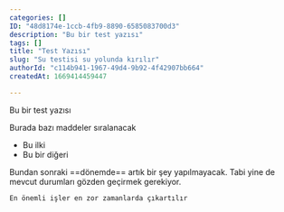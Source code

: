 ```yaml
---
categories: []
ID: "48d8174e-1ccb-4fb9-8890-6585083700d3"
description: "Bu bir test yazısı"
tags: []
title: "Test Yazısı"
slug: "Su testisi su yolunda kırılır"
authorId: "c114b941-1967-49d4-9b92-4f42907bb664"
createdAt: 1669414459447

---
```

Bu bir test yazısı

Burada bazı maddeler sıralanacak
- Bu ilki
- Bu bir diğeri

Bundan sonraki ==dönemde== artık bir şey yapılmayacak. Tabi yine de mevcut durumları gözden geçirmek gerekiyor.
```
En önemli işler en zor zamanlarda çıkartılır
```

